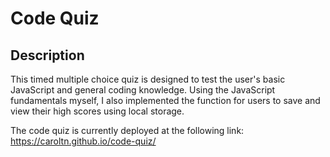 # Code Quiz

## Description
This timed multiple choice quiz is designed to test the user's basic JavaScript and general coding knowledge. Using the JavaScript fundamentals myself, I also implemented the function for users to save and view their high scores using local storage.

The code quiz is currently deployed at the following link:
https://caroltn.github.io/code-quiz/